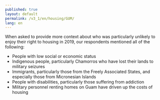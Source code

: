 ```yaml
---
published: true
layout: default
permalink: /v3_1/en/housing/GUM/
lang: en
---
```

When asked to provide more context about who was particularly unlikely to enjoy their right to housing in 2019, our respondents mentioned all of the following:  

- People with low social or economic status 
- Indigenous people, particularly Chamorros who have lost their lands to military seizures 
- Immigrants, particularly those from the Freely Associated States, and especially those from Micronesian Islands 
- People with disabilities, particularly those suffering from addiction 
- Military personnel renting homes on Guam have driven up the costs of housing
